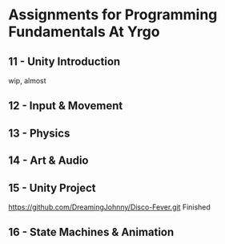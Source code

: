 # Assignments for Programming Fundamentals At Yrgo

## 11 - Unity Introduction
wip, almost

## 12 - Input & Movement

## 13 - Physics

## 14 - Art & Audio

## 15 - Unity Project
https://github.com/DreamingJohnny/Disco-Fever.git
Finished

## 16 - State Machines & Animation
